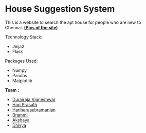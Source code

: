 # House Suggestion System

This is a website to search the apt house for people who are new to Chennai.
[**(Pics of the site)**](https://github.com/vigneshdurairaj/Houseitup/tree/master/Screenshots)

Technology Stack:
 - Jinja2
 - Flask
 
Packages Used:
  - Numpy
  - Pandas
  - Matplotlib

**Team :**
- [Durairaja Vigneshwar](https://github.com/vigneshdurairaj)
- [Hari Prasath](https://github.com/imhphari)
- [Hariharasubramanian](https://github.com/Harihar98)
- [Brammi](https://github.com/)
- [Akshaya](https://github.com/)
- [Dhivya](https://github.com/)
